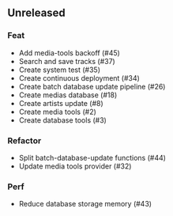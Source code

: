 ## Unreleased

### Feat

- Add media-tools backoff (#45)
- Search and save tracks (#37)
- Create system test (#35)
- Create continuous deployment (#34)
- Create batch database update pipeline (#26)
- Create medias database (#18)
- Create artists update (#8)
- Create media tools (#2)
- Create database tools (#3)

### Refactor

- Split batch-database-update functions (#44)
- Update media tools provider (#32)

### Perf

- Reduce database storage memory (#43)

